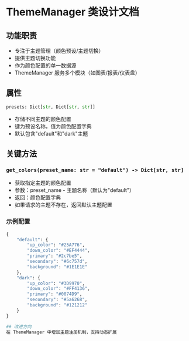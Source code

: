 # ThemeManager 类设计文档

## 功能职责
- 专注于主题管理（颜色预设/主题切换）
- 提供主题切换功能
- 作为颜色配置的单一数据源
- ThemeManager 服务多个模块（如图表/报表/仪表盘）

## 属性
```python
presets: Dict[str, Dict[str, str]]
```
- 存储不同主题的颜色配置
- 键为预设名称，值为颜色配置字典
- 默认包含"default"和"dark"主题

## 关键方法
### `get_colors(preset_name: str = "default") -> Dict[str, str]`
- 获取指定主题的颜色配置
- 参数：preset_name - 主题名称（默认为"default"）
- 返回：颜色配置字典
- 如果请求的主题不存在，返回默认主题配置

### 示例配置
```python
{
    "default": {
        "up_color": "#25A776",
        "down_color": "#EF4444",
        "primary": "#2c7be5",
        "secondary": "#6c757d",
        "background": "#1E1E1E"
    },
    "dark": {
        "up_color": "#3D9970",
        "down_color": "#FF4136",
        "primary": "#0074D9",
        "secondary": "#5a6268",
        "background": "#121212"
    }
}

## 改进方向
在 ThemeManager 中增加主题注册机制，支持动态扩展
